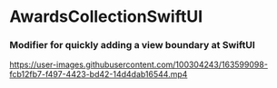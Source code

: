 # AwardsCollectionSwiftUI
### Modifier for quickly adding a view boundary at SwiftUI

https://user-images.githubusercontent.com/100304243/163599098-fcb12fb7-f497-4423-bd42-14d4dab16544.mp4
